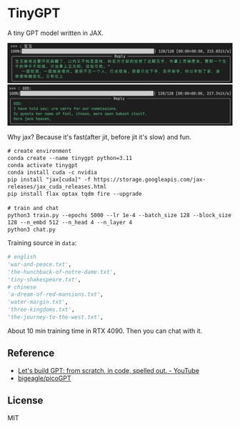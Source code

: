 # TinyGPT

A tiny GPT model written in JAX.

![](./assert/cn.png)
![](./assert/en.png)

Why jax? Because it's fast(after jit, before jit it's slow) and fun.

```shell
# create environment
conda create --name tinygpt python=3.11
conda activate tinygpt
conda install cuda -c nvidia
pip install "jax[cuda]" -f https://storage.googleapis.com/jax-releases/jax_cuda_releases.html
pip install flax optax tqdm fire --upgrade

# train and chat
python3 train.py --epochs 5000 --lr 1e-4 --batch_size 128 --block_size 128 --n_embd 512 --n_head 4 --n_layer 4
python3 chat.py
```

Training source in `data`:
```python
# english
'war-and-peace.txt',
'the-hunchback-of-notre-dame.txt',
'tiny-shakespeare.txt',
# chinese
'a-dream-of-red-mansions.txt',
'water-margin.txt',
'three-kingdoms.txt',
'the-journey-to-the-west.txt',
```

About 10 min training time in RTX 4090. Then you can chat with it.

## Reference
- [Let's build GPT: from scratch, in code, spelled out. - YouTube](https://www.youtube.com/watch?v=kCc8FmEb1nY)
- [bigeagle/picoGPT](https://github.com/bigeagle/picoGPT)

## License

MIT
